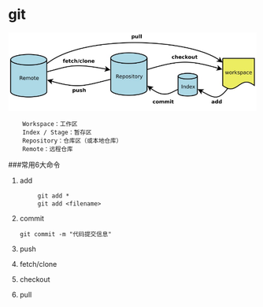 # git

<!--
create time: 2015-12-10 10:00:52
Author: <TODO: liutian>

This file is created by Marboo<http://marboo.io> template file $MARBOO_HOME/.media/starts/default.md
本文件由 Marboo<http://marboo.io> 模板文件 $MARBOO_HOME/.media/starts/default.md 创建
-->

![git](git.JPG)

```
    Workspace：工作区
    Index / Stage：暂存区
    Repository：仓库区（或本地仓库）
    Remote：远程仓库
```
###常用6大命令
1. add

 
   ```
        git add *
        git add <filename>
    ```
2. commit


    ```
    git commit -m "代码提交信息"
    ```
3. push
4. fetch/clone
5. checkout
6. pull
